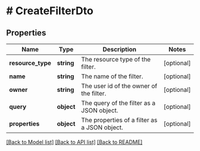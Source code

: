# # CreateFilterDto

## Properties

Name | Type | Description | Notes
------------ | ------------- | ------------- | -------------
**resource_type** | **string** | The resource type of the filter. | [optional]
**name** | **string** | The name of the filter. | [optional]
**owner** | **string** | The user id of the owner of the filter. | [optional]
**query** | **object** | The query of the filter as a JSON object. | [optional]
**properties** | **object** | The properties of a filter as a JSON object. | [optional]

[[Back to Model list]](../../README.md#models) [[Back to API list]](../../README.md#endpoints) [[Back to README]](../../README.md)
